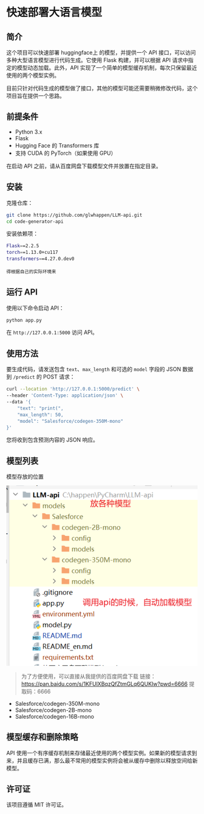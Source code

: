 # 快速部署大语言模型

## 简介
这个项目可以快速部署 huggingface上 的模型，并提供一个 API 接口，可以访问多种大型语言模型进行代码生成。它使用 Flask 构建，并可以根据 API 请求中指定的模型动态加载。此外，API 实现了一个简单的模型缓存机制，每次只保留最近使用的两个模型实例。

目前只针对代码生成的模型做了接口，其他的模型可能还需要稍微修改代码，这个项目旨在提供一个思路。

## 前提条件
- Python 3.x
- Flask
- Hugging Face 的 Transformers 库
- 支持 CUDA 的 PyTorch（如果使用 GPU）

在启动 API 之前，请从百度网盘下载模型文件并放置在指定目录。

## 安装

克隆仓库：
```bash
git clone https://github.com/glwhappen/LLM-api.git
cd code-generator-api
```

安装依赖项：
```bash
Flask==2.2.5
torch==1.13.0+cu117
transformers==4.27.0.dev0

得根据自己的实际环境来
```

## 运行 API

使用以下命令启动 API：
```bash
python app.py
```
在 `http://127.0.0.1:5000` 访问 API。

## 使用方法

要生成代码，请发送包含 `text`、`max_length` 和可选的 `model` 字段的 JSON 数据到 `/predict` 的 POST 请求：

```bash
curl --location 'http://127.0.0.1:5000/predict' \
--header 'Content-Type: application/json' \
--data '{
    "text": "print(",
    "max_length": 50,
    "model": "Salesforce/codegen-350M-mono"
}'
```

您将收到包含预测内容的 JSON 响应。

## 模型列表
模型存放的位置

![](https://raw.githubusercontent.com/glwhappen/images/main/img/202312041543561.png)

> 为了方便使用，可以直接从我提供的百度网盘下载
链接：https://pan.baidu.com/s/1KFUlXBqzQfZtmGLq6QUKIw?pwd=6666 
提取码：6666 

- Salesforce/codegen-350M-mono
- Salesforce/codegen-2B-mono
- Salesforce/codegen-16B-mono

## 模型缓存和删除策略

API 使用一个有序缓存机制来存储最近使用的两个模型实例。如果新的模型请求到来，并且缓存已满，那么最不常用的模型实例将会被从缓存中删除以释放空间给新模型。

## 许可证
该项目遵循 MIT 许可证。
